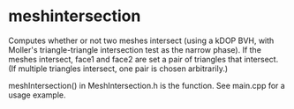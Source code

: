 # meshintersection

Computes whether or not two meshes intersect (using a kDOP BVH, with Moller's triangle-triangle intersection test as the narrow phase).
If the meshes intersect, face1 and face2 are set a pair of triangles that intersect. (If multiple triangles intersect, one pair is chosen arbitrarily.)

meshIntersection() in MeshIntersection.h is the function. See main.cpp for a usage example.
